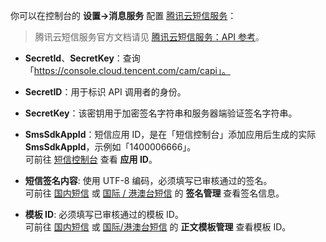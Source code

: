你可以在控制台的 **设置->消息服务** 配置 [腾讯云短信服务](https://cloud.tencent.com/login?s_url=https%3A%2F%2Fconsole.cloud.tencent.com%2Fsmsv2)：

> 腾讯云短信服务官方文档请见 [腾讯云短信服务：API 参考](https://cloud.tencent.com/login?s_url=https%3A%2F%2Fconsole.cloud.tencent.com%2Fsmsv2)。

- **SecretId**、**SecretKey**：查询「https://console.cloud.tencent.com/cam/capi」。

- **SecretID**：用于标识 API 调用者的身份。​

- **SecretKey**：该密钥用于加密签名字符串和服务器端验证签名字符串。

- **SmsSdkAppId**：短信应用 ID，是在「短信控制台」添加应用后生成的实际 **SmsSdkAppId**，示例如「1400006666」。</br>可前往 [短信控制台](https://console.cloud.tencent.com/smsv2/app-manage) 查看 **应用 ID**​。

- **短信签名内容**: 使用 UTF-8 编码，必须填写已审核通过的签名。</br>可前往 [国内短信](https://console.cloud.tencent.com/smsv2/csms-sign) 或 [国际 / 港澳台短信](https://console.cloud.tencent.com/smsv2/isms-sign) 的 **签名管理** 查看​签名信息。

- **模板 ID**: 必须填写已审核通过的模板 ID。</br>可前往 [国内短信](https://console.cloud.tencent.com/smsv2/csms-template) 或 [国际/港澳台短信](https://console.cloud.tencent.com/smsv2/isms-template) 的 **正文模板管理** 查看模板 ID。